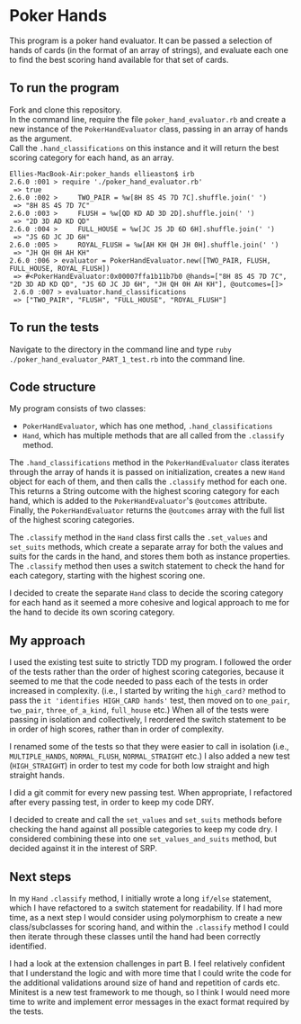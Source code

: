 # Poker Hands

This program is a poker hand evaluator. It can be passed a selection of hands of cards (in the format of an array of strings), and evaluate each one to find the best scoring hand available for that set of cards.

## To run the program

Fork and clone this repository.<br>
In the command line, require the file `poker_hand_evaluator.rb` and create a new instance of the `PokerHandEvaluator` class, passing in an array of hands as the argument.<br>
Call the `.hand_classifications` on this instance and it will return the best scoring category for each hand, as an array.

```
Ellies-MacBook-Air:poker_hands ellieaston$ irb
2.6.0 :001 > require './poker_hand_evaluator.rb'
 => true
2.6.0 :002 >     TWO_PAIR = %w[8H 8S 4S 7D 7C].shuffle.join(' ')
 => "8H 8S 4S 7D 7C"
2.6.0 :003 >     FLUSH = %w[QD KD AD 3D 2D].shuffle.join(' ')
 => "2D 3D AD KD QD"
2.6.0 :004 >     FULL_HOUSE = %w[JC JS JD 6D 6H].shuffle.join(' ')
 => "JS 6D JC JD 6H"
2.6.0 :005 >     ROYAL_FLUSH = %w[AH KH QH JH 0H].shuffle.join(' ')
 => "JH QH 0H AH KH"
2.6.0 :006 > evaluator = PokerHandEvaluator.new([TWO_PAIR, FLUSH, FULL_HOUSE, ROYAL_FLUSH])
 => #<PokerHandEvaluator:0x00007ffa1b11b7b0 @hands=["8H 8S 4S 7D 7C", "2D 3D AD KD QD", "JS 6D JC JD 6H", "JH QH 0H AH KH"], @outcomes=[]>
 2.6.0 :007 > evaluator.hand_classifications
 => ["TWO_PAIR", "FLUSH", "FULL_HOUSE", "ROYAL_FLUSH"]
```

## To run the tests

Navigate to the directory in the command line and type `ruby ./poker_hand_evaluator_PART_1_test.rb` into the command line.

## Code structure

My program consists of two classes:<br>
* `PokerHandEvaluator`, which has one method, `.hand_classifications`
* `Hand`, which has multiple methods that are all called from the `.classify` method.

The `.hand_classifications` method in the `PokerHandEvaluator` class iterates through the array of hands it is passed on initialization, creates a new `Hand` object for each of them, and then calls the `.classify` method for each one. This returns a String outcome with the highest scoring category for each hand, which is added to the `PokerHandEvaluator`'s `@outcomes` attribute. Finally, the `PokerHandEvaluator` returns the `@outcomes` array with the full list of the highest scoring categories.

The `.classify` method in the `Hand` class first calls the `.set_values` and `set_suits` methods, which create a separate array for both the values and suits for the cards in the hand, and stores them both as instance properties. The `.classify` method then uses a switch statement to check the hand for each category, starting with the highest scoring one.

I decided to create the separate `Hand` class to decide the scoring category for each hand as it seemed a more cohesive and logical approach to me for the hand to decide its own scoring category.

## My approach

I used the existing test suite to strictly TDD my program. I followed the order of the tests rather than the order of highest scoring categories, because it seemed to me that the code needed to pass each of the tests in order increased in complexity. (i.e., I started by writing the `high_card?` method to pass the `it 'identifies HIGH_CARD hands'` test, then moved on to `one_pair`, `two_pair`, `three_of_a_kind`, `full_house` etc.) When all of the tests were passing in isolation and collectively, I reordered the switch statement to be in order of high scores, rather than in order of complexity.

I renamed some of the tests so that they were easier to call in isolation (i.e., `MULTIPLE_HANDS`, `NORMAL_FLUSH`, `NORMAL_STRAIGHT` etc.) I also added a new test (`HIGH_STRAIGHT`) in order to test my code for both low straight and high straight hands.

I did a git commit for every new passing test. When appropriate, I refactored after every passing test, in order to keep my code DRY.

I decided to create and call the `set_values` and `set_suits` methods before checking the hand against all possible categories to keep my code dry. I considered combining these into one `set_values_and_suits` method, but decided against it in the interest of SRP.

## Next steps

In my `Hand` `.classify` method, I initially wrote a long `if/else` statement, which I have refactored to a switch statement for readability. If I had more time, as a next step I would consider using polymorphism to create a new class/subclasses for scoring hand, and within the `.classify` method I could then iterate through these classes until the hand had been correctly identified.

I had a look at the extension challenges in part B. I feel relatively confident that I understand the logic and with more time that I could write the code for the additional validations around size of hand and repetition of cards etc. Minitest is a new test framework to me though, so I think I would need more time to write and implement error messages in the exact format required by the tests.
